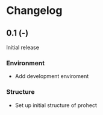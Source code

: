 # Changelog



## 0.1 (-)

Initial release

### Environment

+ Add development enviroment

### Structure

+ Set up initial structure of prohect
